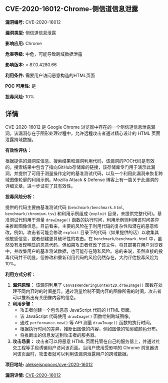 ## CVE-2020-16012-Chrome-侧信道信息泄露

**漏洞编号:** CVE-2020-16012

**漏洞类型:** 侧信道信息泄露

**影响应用:** Chrome

**危害等级:** 中危，可能导致跨域数据泄露

**影响版本:** < 87.0.4280.66

**利用条件:** 需要用户访问恶意构造的HTML页面

**POC 可用性:** 是

**投毒风险:** 10%

## 详情

CVE-2020-16012 是 Google Chrome 浏览器中存在的一个侧信道信息泄露漏洞。该漏洞存在于图形处理过程中，允许远程攻击者通过精心设计的 HTML 页面泄露跨域数据。

**有效性评估：**

根据提供的漏洞库信息、搜索结果和漏洞利用代码，该漏洞的POC代码是有效的。搜索结果中包含了指向GitHub存储库的链接，该存储库专门用于演示此漏洞，并提供了可用于测量操作定时的基准测试代码，以及一个利用此漏洞来恢复跨域图像轮廓的利用示例。Mozilla Attack & Defense 博客上有一篇关于此漏洞的详细文章，进一步证实了其有效性。

**投毒风险分析：**

提供的代码主要由基准测试代码 (`benchmark/benchmark.html`, `benchmark/chromium.tsv`) 和利用示例组成 (`exploit` 目录，未提供完整代码)。基准测试代码用于测量 `drawImage()` 函数的执行时间，利用示例则利用该时间差异来推断图像信息。目前看来，主要的风险在于利用代码的复杂性和潜在的恶意修改。例如，攻击者可能会修改 `exploit` 目录下的代码（如果提供的话）以收集其他敏感信息，或者创建更具破坏性的攻击。在 `benchmark/benchmark.html` 中，虽然没有发现明显的恶意代码，但如果攻击者修改了该文件，将其部署在用户浏览器中，并收集用户的基准测试数据，也可能存在隐私风险。总的来说，虽然直接的投毒代码并不明显，但修改和重新利用代码的风险仍然存在，大约评估投毒风险为10%。

**利用方式分析：**

1.  **漏洞原理：** 该漏洞利用了 `CanvasRenderingContext2D.drawImage()` 函数在处理不同内容时的时间差异。通过测量绘制不同内容的图像所需的时间，攻击者可以推断出有关图像内容的信息。
2.  **利用步骤：**
    *   攻击者创建一个包含恶意 JavaScript 代码的 HTML 页面。
    *   该 JavaScript 代码使用 `drawImage()` 函数绘制跨域图像。
    *   通过 `performance.now()` 等 API 测量 `drawImage()` 函数的执行时间。
    *   根据执行时间的差异，推断出图像的内容，例如图像的轮廓或颜色分布。
    *   将推断出的信息发送到攻击者的服务器。
3.  **攻击场景：** 攻击者可以将恶意 HTML 页面托管在自己的服务器上，并通过社交工程等手段诱骗用户访问该页面。当用户使用受影响的 Chrome 浏览器访问该页面时，攻击者就可以利用该漏洞泄露用户的跨域数据。

**项目地址:** [aleksejspopovs/cve-2020-16012](https://github.com/aleksejspopovs/cve-2020-16012)

**漏洞详情:** [CVE-2020-16012](https://nvd.nist.gov/vuln/detail/CVE-2020-16012)